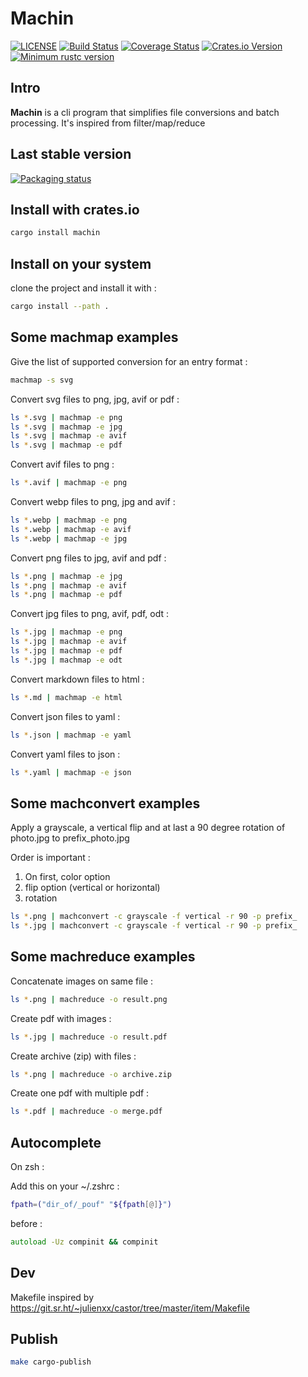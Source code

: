 # Machin

[![LICENSE](https://img.shields.io/badge/license-MIT-blue.svg)](LICENSE)
[![Build Status](https://github.com/mothsART/machin/actions/workflows/ci.yml/badge.svg)](https://github.com/mothsART/machin/actions/workflows/ci.yml)
[![Coverage Status](https://coveralls.io/repos/github/mothsART/machin/badge.svg?branch=master)](https://coveralls.io/github/mothsART/machin?branch=master)
[![Crates.io Version](https://img.shields.io/crates/v/machin.svg)](https://crates.io/crates/machin)
[![Minimum rustc version](https://img.shields.io/badge/rustc-1.62.0+-lightgray.svg)](#rust-version-requirements)

## Intro

**Machin** is a cli program that simplifies file conversions and batch processing.
It's inspired from filter/map/reduce

## Last stable version

[![Packaging status](https://repology.org/badge/vertical-allrepos/machin.svg)](https://repology.org/project/machin/versions)

## Install with crates.io

```zsh
cargo install machin
```

## Install on your system

clone the project and install it with :

```zsh
cargo install --path .
```

## Some **machmap** examples

Give the list of supported conversion for an entry format :

```zsh
machmap -s svg
```

Convert svg files to png, jpg, avif or pdf :

```zsh
ls *.svg | machmap -e png
ls *.svg | machmap -e jpg
ls *.svg | machmap -e avif
ls *.svg | machmap -e pdf
```

Convert avif files to png :

```zsh
ls *.avif | machmap -e png
```

Convert webp files to png, jpg and avif :

```zsh
ls *.webp | machmap -e png
ls *.webp | machmap -e avif
ls *.webp | machmap -e jpg
```

Convert png files to jpg, avif and pdf :

```zsh
ls *.png | machmap -e jpg
ls *.png | machmap -e avif
ls *.png | machmap -e pdf
```

Convert jpg files to png, avif, pdf, odt :

```zsh
ls *.jpg | machmap -e png
ls *.jpg | machmap -e avif
ls *.jpg | machmap -e pdf
ls *.jpg | machmap -e odt
```

Convert markdown files to html :

```zsh
ls *.md | machmap -e html
```

Convert json files to yaml :

```zsh
ls *.json | machmap -e yaml
```

Convert yaml files to json :

```zsh
ls *.yaml | machmap -e json
```

## Some **machconvert** examples

Apply a grayscale, a vertical flip and at last a 90 degree rotation of photo.jpg to prefix_photo.jpg

Order is important :
1. On first, color option
2. flip option (vertical or horizontal)
3. rotation

```zsh
ls *.png | machconvert -c grayscale -f vertical -r 90 -p prefix_
ls *.jpg | machconvert -c grayscale -f vertical -r 90 -p prefix_
```

## Some **machreduce** examples

Concatenate images on same file :

```zsh
ls *.png | machreduce -o result.png
```

Create pdf with images :

```zsh
ls *.jpg | machreduce -o result.pdf
```

Create archive (zip) with files :

```zsh
ls *.png | machreduce -o archive.zip
```

Create one pdf with multiple pdf :

```zsh
ls *.pdf | machreduce -o merge.pdf
```

## Autocomplete

On zsh :

Add this on your ~/.zshrc :

```zsh
fpath=("dir_of/_pouf" "${fpath[@]}")
```

before :
```zsh
autoload -Uz compinit && compinit
```

## Dev

Makefile inspired by https://git.sr.ht/~julienxx/castor/tree/master/item/Makefile

## Publish

```zsh
make cargo-publish
```
